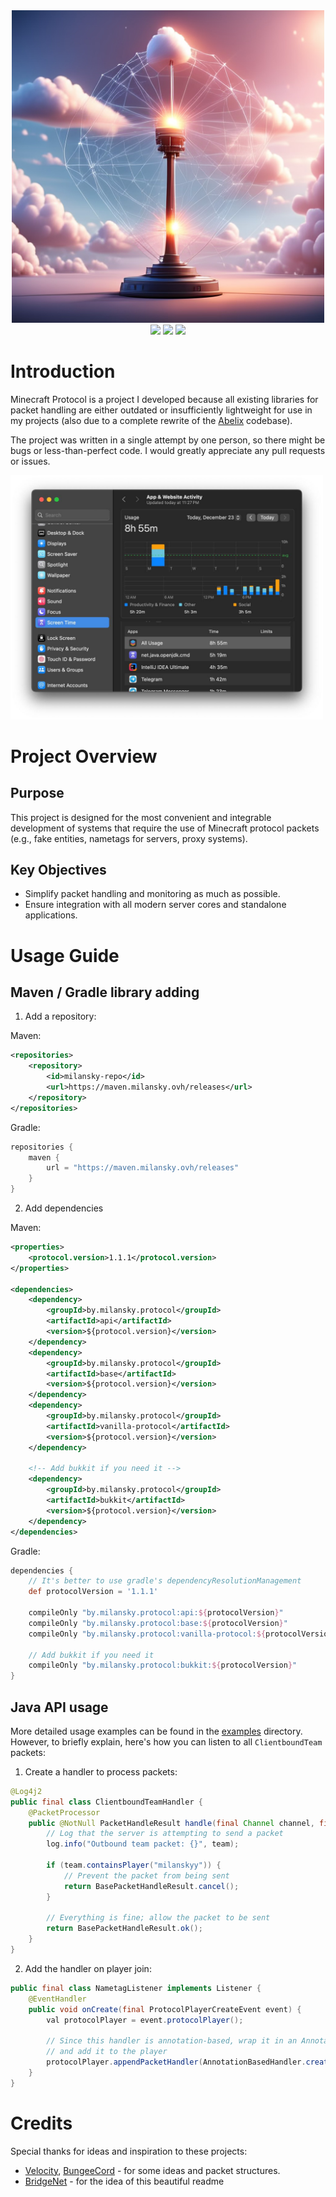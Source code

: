 <div align="center">
  <img src=".assets/illustration.png" width="500"/>
  <br>
  <img src="https://img.shields.io/badge/language-java-gold?style=flat" />
  <img src="https://img.shields.io/badge/v1.1.1-gold?style=flat" />
  <img src="https://img.shields.io/github/stars/rmilansky/minecraft-protocol-java?style=flat" />
</div>

# Introduction

Minecraft Protocol is a project I developed because all existing libraries for packet handling are either outdated or
insufficiently lightweight for use in my projects (also due to a complete rewrite of the [Abelix](https://abelix.team)
codebase).

The project was written in a single attempt by one person, so there might be bugs or less-than-perfect code. I would
greatly appreciate any pull requests or issues.

<img src=".assets/time.jpg" width="500"/>

# Project Overview

## Purpose

This project is designed for the most convenient and integrable development of systems that require the use of Minecraft
protocol packets (e.g., fake entities, nametags for servers, proxy systems).

## Key Objectives

* Simplify packet handling and monitoring as much as possible.
* Ensure integration with all modern server cores and standalone applications.

#

# Usage Guide

## Maven / Gradle library adding

1. Add a repository:

Maven:

```xml
<repositories>
    <repository>
        <id>milansky-repo</id>
        <url>https://maven.milansky.ovh/releases</url>
    </repository>
</repositories>
```

Gradle:

```groovy
repositories {
    maven {
        url = "https://maven.milansky.ovh/releases"
    }
}
```

2. Add dependencies

Maven:

```xml
<properties>
    <protocol.version>1.1.1</protocol.version>
</properties>

<dependencies>
    <dependency>
        <groupId>by.milansky.protocol</groupId>
        <artifactId>api</artifactId>
        <version>${protocol.version}</version>
    </dependency>
    <dependency>
        <groupId>by.milansky.protocol</groupId>
        <artifactId>base</artifactId>
        <version>${protocol.version}</version>
    </dependency>
    <dependency>
        <groupId>by.milansky.protocol</groupId>
        <artifactId>vanilla-protocol</artifactId>
        <version>${protocol.version}</version>
    </dependency>
    
    <!-- Add bukkit if you need it -->
    <dependency>
        <groupId>by.milansky.protocol</groupId>
        <artifactId>bukkit</artifactId>
        <version>${protocol.version}</version>
    </dependency>
</dependencies>
```

Gradle:

```groovy
dependencies {
    // It's better to use gradle's dependencyResolutionManagement
    def protocolVersion = '1.1.1'
    
    compileOnly "by.milansky.protocol:api:${protocolVersion}"
    compileOnly "by.milansky.protocol:base:${protocolVersion}"
    compileOnly "by.milansky.protocol:vanilla-protocol:${protocolVersion}"
    
    // Add bukkit if you need it
    compileOnly "by.milansky.protocol:bukkit:${protocolVersion}"
}
```

## Java API usage

More detailed usage examples can be found in the [examples](examples) directory. However, to briefly explain, here's how
you can listen to all `ClientboundTeam` packets:

1. Create a handler to process packets:

```java
@Log4j2
public final class ClientboundTeamHandler {
    @PacketProcessor
    public @NotNull PacketHandleResult handle(final Channel channel, final ClientboundTeam team) {
        // Log that the server is attempting to send a packet
        log.info("Outbound team packet: {}", team);

        if (team.containsPlayer("milanskyy")) {
            // Prevent the packet from being sent
            return BasePacketHandleResult.cancel();
        }

        // Everything is fine; allow the packet to be sent
        return BasePacketHandleResult.ok();
    }
}
```

2. Add the handler on player join:

```java
public final class NametagListener implements Listener {
    @EventHandler
    public void onCreate(final ProtocolPlayerCreateEvent event) {
        val protocolPlayer = event.protocolPlayer();

        // Since this handler is annotation-based, wrap it in an AnnotationBasedHandler
        // and add it to the player
        protocolPlayer.appendPacketHandler(AnnotationBasedHandler.create(ClientboundTeamHandler.create()));
    }
}
```

# Credits

Special thanks for ideas and inspiration to these projects:

* [Velocity](https://github.com/PaperMC/Velocity), [BungeeCord](https://github.com/SpigotMC/BungeeCord) - for some ideas
  and packet structures.
* [BridgeNet](https://github.com/MikhailSterkhov/bridgenet) - for the idea of this beautiful readme